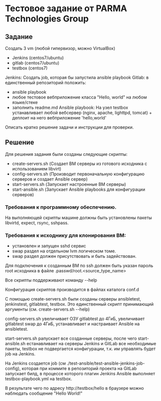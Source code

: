 # Тестовое задание от PARMA Technologies Group

## Задание

Создать 3 vm (любой гипервизор, можно VirtualBox)
- Jenkins (centos7/ubuntu)
- gitlab (centos7/ubuntu)
- testbox (centos7)

Jenkins: Создать job, которая бы запустила ansible playbook
Gitlab: в единственный репозиторий положить:
- ansible playbook
- любое тестовое вебприложение класса "Hello, world" на любом языке/стеке
- заполнить readme.md
Ansible playbook: На узел testbox устанавливает любой вебсервер (nginx, apache, lighttpd, tomcat) + 
деплоит на него вебприложение 'hello,world'

Описать кратко решение задачи и инструкции для проверки.

## Решение

Для решения задания были созданы следующие скрипты:
- create-servers.sh (Создает ВМ серверы из готового исходника с использованием libvirt)
- config-servers.sh (Производит первоначальную конфигурацию серверов и создает Ansible сервер)
- start-servers.sh (Запускает настроенные ВМ серверы)
- start-ansible.sh (Запускает Ansible playbooks для конфигурации серверов)

### Требования к программному обеспечению. 
На выполняющей скрипты машине должны быть установлены пакеты libvirtd, expect, rsync, sshpass.

### Требования к исходнику для клонирования ВМ:
- установлен и запущен sshd сервис
- swap раздел на отдельном lvm логическом томе.
- swap раздел должен присутствовать и быть задействован.

Для подключения к созданным ВМ по ssh должен быть указан пароль root исходника в файле .passwd/root.<source_type_name>

Все скрипты поддерживают команду --help

Конфигурация скриптов производится в файлах каталога conf.d



С помощью create-servers.sh были созданы серверы ansibletest, jenkinstest, gitlabtest, testbox. 
Это единственный скрипт принимающий аргументы (см. create-servers.sh --help)

config-servers.sh увеличивает ОЗУ gitlabtest до 4ГиБ, увеличивает gitlabtest swap до 4ГиБ, 
устанавливает и настраивает Ansible на ansibletest.

start-servers.sh pапускает все созданные серверы, после чего start-ansible.sh eстанавливает на серверы 
Jenkins и GitLab все необходимые пакеты, testbox не подвергается конфигурации, т.к. им управлять будет job на Jenkins.

На Jenkins создается job (см ./test-ansible/test-ansible-jenkins-job-config), которая при коммите 
в репозиторий проекта на GitLab запускает билд, в процессе которого плагин Jenkins Ansible 
выполняет testbox-playbook.yml на testbox.

В результате чего по адресу http://testbox/hello в браузере можно наблюдать сообщение "Hello World!"